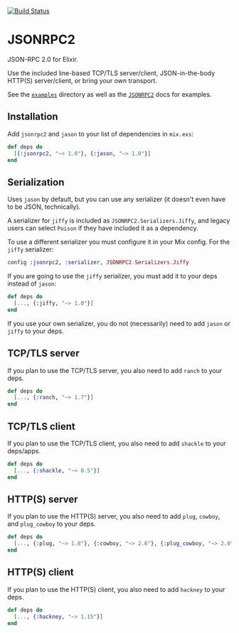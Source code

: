 [![Build Status](https://travis-ci.org/fanduel/jsonrpc2-elixir.svg?branch=master)](https://travis-ci.org/fanduel/jsonrpc2-elixir)

# JSONRPC2

JSON-RPC 2.0 for Elixir.

Use the included line-based TCP/TLS server/client, JSON-in-the-body HTTP(S) server/client, or bring your own transport.

See the [`examples`](https://github.com/fanduel/jsonrpc2-elixir/tree/master/examples) directory as well as the [`JSONRPC2`](https://hexdocs.pm/jsonrpc2/JSONRPC2.html) docs for examples.

## Installation

Add `jsonrpc2` and `jason` to your list of dependencies in `mix.exs`:

```elixir
def deps do
  [{:jsonrpc2, "~> 1.0"}, {:jason, "~> 1.0"}]
end
```

## Serialization

Uses `jason` by default, but you can use any serializer (it doesn't even have to be JSON, technically).

A serializer for `jiffy` is included as `JSONRPC2.Serializers.Jiffy`, and legacy users can select `Poison` if they have included it as a dependency.

To use a different serializer you must configure it in your Mix config. For the `jiffy` serializer:

```elixir
config :jsonrpc2, :serializer, JSONRPC2.Serializers.Jiffy
```

If you are going to use the `jiffy` serializer, you must add it to your deps instead of `jason`:

```elixir
def deps do
  [..., {:jiffy, "~> 1.0"}]
end
```

If you use your own serializer, you do not (necessarily) need to add `jason` or `jiffy` to your deps.

## TCP/TLS server

If you plan to use the TCP/TLS server, you also need to add `ranch` to your deps.

```elixir
def deps do
  [..., {:ranch, "~> 1.7"}]
end
```

## TCP/TLS client

If you plan to use the TCP/TLS client, you also need to add `shackle` to your deps/apps.

```elixir
def deps do
  [..., {:shackle, "~> 0.5"}]
end
```

## HTTP(S) server

If you plan to use the HTTP(S) server, you also need to add `plug`, `cowboy`, and `plug_cowboy` to your deps.

```elixir
def deps do
  [..., {:plug, "~> 1.8"}, {:cowboy, "~> 2.6"}, {:plug_cowboy, "~> 2.0"}]
end
```

## HTTP(S) client

If you plan to use the HTTP(S) client, you also need to add `hackney` to your deps.

```elixir
def deps do
  [..., {:hackney, "~> 1.15"}]
end
```
